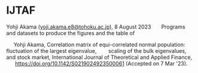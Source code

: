 # IJTAF
Yohji Akama (yoji.akama.e8@tohoku.ac.jp), 8 August 2023
      Programs and datasets to produce the figures and the table of  

     Yohji Akama, Correlation matrix of equi-correlated normal population: fluctuation of the largest eigenvalue, 
      scaling of the bulk eigenvalues, and stock market, International Journal of Theoretical and Applied Finance, 
      https://doi.org/10.1142/S0219024923500061 (Accepted on 7 Mar '23).
